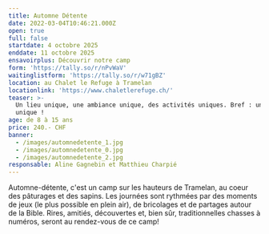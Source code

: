 ```yaml
---
title: Automne Détente
date: 2022-03-04T10:46:21.000Z
open: true
full: false
startdate: 4 octobre 2025
enddate: 11 octobre 2025
ensavoirplus: Découvrir notre camp
form: 'https://tally.so/r/nPvWaV'
waitinglistform: 'https://tally.so/r/w71gBZ'
location: au Chalet le Refuge à Tramelan
locationlink: 'https://www.chaletlerefuge.ch/'
teaser: >-
  Un lieu unique, une ambiance unique, des activités uniques. Bref : un camp
  unique !
age: de 8 à 15 ans
price: 240.- CHF
banner:
  - /images/automnedetente_1.jpg
  - /images/automnedetente_0.jpg
  - /images/automnedetente_2.jpg
responsable: Aline Gagnebin et Matthieu Charpié
---
```


Automne-détente, c'est un camp sur les hauteurs de Tramelan, au coeur des pâturages et des sapins. Les journées sont rythmées par des moments de jeux (le plus possible en plein air), de bricolages et de partages autour de la Bible. Rires, amitiés, découvertes et, bien sûr, traditionnelles chasses à numéros, seront au rendez-vous de ce camp!
